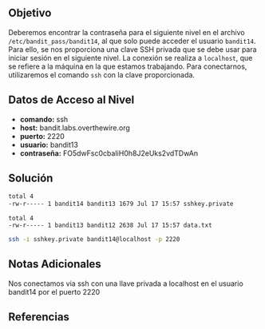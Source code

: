 ## Objetivo
Deberemos encontrar la contraseña para el siguiente nivel en el archivo `/etc/bandit_pass/bandit14`, al que solo puede acceder el usuario `bandit14`. Para ello, se nos proporciona una clave SSH privada que se debe usar para iniciar sesión en el siguiente nivel. La conexión se realiza a `localhost`, que se refiere a la máquina en la que estamos trabajando. Para conectarnos, utilizaremos el comando `ssh` con la clave proporcionada.

## Datos de Acceso al Nivel
- **comando:** ssh
- **host:** bandit.labs.overthewire.org
- **puerto:** 2220
- **usuario:** bandit13
- **contraseña:** FO5dwFsc0cbaIiH0h8J2eUks2vdTDwAn

## Solución
```bash
total 4
-rw-r----- 1 bandit14 bandit13 1679 Jul 17 15:57 sshkey.private
```
```text
total 4
-rw-r----- 1 bandit13 bandit12 2638 Jul 17 15:57 data.txt
```
```bash
ssh -i sshkey.private bandit14@localhost -p 2220
```

## Notas Adicionales
Nos conectamos via ssh con una llave privada a localhost en el usuario bandit14 por el puerto 2220

## Referencias